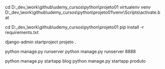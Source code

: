 cd D:\_dev_\work\github\udemy_cursos\python\projeto01
virtualenv venv
D:\_dev_\work\github\udemy_cursos\python\projeto01\venv\Scripts\activate.bat

cd D:\_dev_\work\github\udemy_cursos\python\projeto01
pip install -r requirements.txt

django-admin startproject projeto .

python manage.py runserver
python manage.py runserver 8888

python manage.py startapp blog
python manage.py startapp produto

